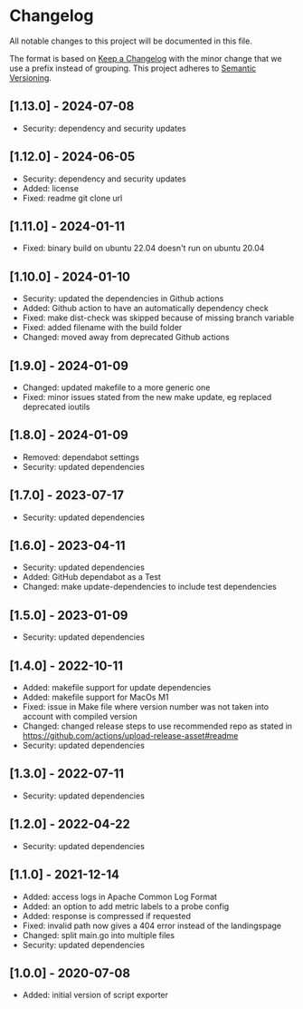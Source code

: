 # Changelog
All notable changes to this project will be documented in this file.

The format is based on [Keep a Changelog](https://keepachangelog.com/en/1.0.0/) with the minor change that we use a prefix instead of grouping.
This project adheres to [Semantic Versioning](https://semver.org/spec/v2.0.0.html).

## [1.13.0] - 2024-07-08
- Security: dependency and security updates

## [1.12.0] - 2024-06-05
- Security: dependency and security updates
- Added: license
- Fixed: readme git clone url

## [1.11.0] - 2024-01-11
- Fixed: binary build on ubuntu 22.04 doesn't run on ubuntu 20.04

## [1.10.0] - 2024-01-10
- Security: updated the dependencies in Github actions
- Added: Github action to have an automatically dependency check
- Fixed: make dist-check was skipped because of missing branch variable
- Fixed: added filename with the build folder
- Changed: moved away from deprecated Github actions

## [1.9.0] - 2024-01-09
- Changed: updated makefile to a more generic one
- Fixed: minor issues stated from the new make update, eg replaced deprecated ioutils

## [1.8.0] - 2024-01-09
- Removed: dependabot settings
- Security: updated dependencies

## [1.7.0] - 2023-07-17
- Security: updated dependencies

## [1.6.0] - 2023-04-11
- Security: updated dependencies
- Added: GitHub dependabot as a Test
- Changed: make update-dependencies to include test dependencies

## [1.5.0] - 2023-01-09
- Security: updated dependencies

## [1.4.0] - 2022-10-11
- Added: makefile support for update dependencies
- Added: makefile support for MacOs M1
- Fixed: issue in Make file where version number was not taken into account with compiled version
- Changed: changed release steps to use recommended repo as stated in https://github.com/actions/upload-release-asset#readme
- Security: updated dependencies

## [1.3.0] - 2022-07-11
- Security: updated dependencies

## [1.2.0] - 2022-04-22
- Security: updated dependencies

## [1.1.0] - 2021-12-14
- Added: access logs in Apache Common Log Format
- Added: an option to add metric labels to a probe config
- Added: response is compressed if requested
- Fixed: invalid path now gives a 404 error instead of the landingspage
- Changed: split main.go into multiple files
- Security: updated dependencies

## [1.0.0] - 2020-07-08
- Added: initial version of script exporter
